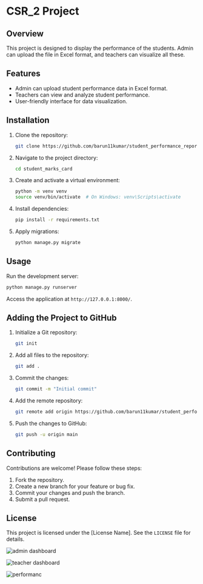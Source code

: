# CSR_2 Project

## Overview
This project is designed to display the performance of the students. Admin can upload the file in Excel format, and teachers can visualize all these.

## Features
- Admin can upload student performance data in Excel format.
- Teachers can view and analyze student performance.
- User-friendly interface for data visualization.

## Installation
1. Clone the repository:
   ```bash
   git clone https://github.com/barun11kumar/student_performance_report.git
   ```
2. Navigate to the project directory:
   ```bash
   cd student_marks_card
   ```
3. Create and activate a virtual environment:
   ```bash
   python -m venv venv
   source venv/bin/activate  # On Windows: venv\Scripts\activate
   ```
4. Install dependencies:
   ```bash
   pip install -r requirements.txt
   ```
5. Apply migrations:
   ```bash
   python manage.py migrate
   ```

## Usage
Run the development server:
```bash
python manage.py runserver
```
Access the application at `http://127.0.0.1:8000/`.

## Adding the Project to GitHub
1. Initialize a Git repository:
   ```bash
   git init
   ```
2. Add all files to the repository:
   ```bash
   git add .
   ```
3. Commit the changes:
   ```bash
   git commit -m "Initial commit"
   ```
4. Add the remote repository:
   ```bash
   git remote add origin https://github.com/barun11kumar/student_performance_report.git
   ```
5. Push the changes to GitHub:
   ```bash
   git push -u origin main
   ```

## Contributing
Contributions are welcome! Please follow these steps:
1. Fork the repository.
2. Create a new branch for your feature or bug fix.
3. Commit your changes and push the branch.
4. Submit a pull request.

## License
This project is licensed under the [License Name]. See the `LICENSE` file for details.

![admin dashboard](image.png)

![teacher dashboard](image-1.png)

![performanc](image-2.png)



